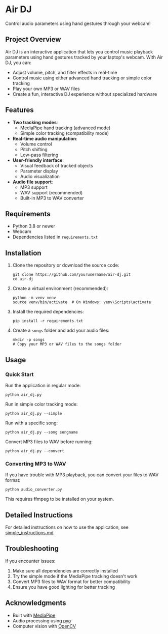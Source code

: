# Air DJ

Control audio parameters using hand gestures through your webcam!

## Project Overview

Air DJ is an interactive application that lets you control music playback parameters using hand gestures tracked by your laptop's webcam. With Air DJ, you can:

- Adjust volume, pitch, and filter effects in real-time
- Control music using either advanced hand tracking or simple color tracking
- Play your own MP3 or WAV files
- Create a fun, interactive DJ experience without specialized hardware

## Features

- **Two tracking modes**:
  - MediaPipe hand tracking (advanced mode)
  - Simple color tracking (compatibility mode)
- **Real-time audio manipulation**:
  - Volume control
  - Pitch shifting
  - Low-pass filtering
- **User-friendly interface**:
  - Visual feedback of tracked objects
  - Parameter display
  - Audio visualization
- **Audio file support**:
  - MP3 support
  - WAV support (recommended)
  - Built-in MP3 to WAV converter

## Requirements

- Python 3.8 or newer
- Webcam
- Dependencies listed in `requirements.txt`

## Installation

1. Clone the repository or download the source code:
   ```
   git clone https://github.com/yourusername/air-dj.git
   cd air-dj
   ```

2. Create a virtual environment (recommended):
   ```
   python -m venv venv
   source venv/bin/activate  # On Windows: venv\Scripts\activate
   ```

3. Install the required dependencies:
   ```
   pip install -r requirements.txt
   ```

4. Create a `songs` folder and add your audio files:
   ```
   mkdir -p songs
   # Copy your MP3 or WAV files to the songs folder
   ```

## Usage

### Quick Start

Run the application in regular mode:
```
python air_dj.py
```

Run in simple color tracking mode:
```
python air_dj.py --simple
```

Run with a specific song:
```
python air_dj.py --song songname
```

Convert MP3 files to WAV before running:
```
python air_dj.py --convert
```

### Converting MP3 to WAV

If you have trouble with MP3 playback, you can convert your files to WAV format:
```
python audio_converter.py
```

This requires ffmpeg to be installed on your system.

## Detailed Instructions

For detailed instructions on how to use the application, see [simple_instructions.md](simple_instructions.md).

## Troubleshooting

If you encounter issues:

1. Make sure all dependencies are correctly installed
2. Try the simple mode if the MediaPipe tracking doesn't work
3. Convert MP3 files to WAV format for better compatibility
4. Ensure you have good lighting for better tracking

## Acknowledgments

- Built with [MediaPipe](https://mediapipe.dev/)
- Audio processing using [pyo](http://ajaxsoundstudio.com/software/pyo/)
- Computer vision with [OpenCV](https://opencv.org/)
